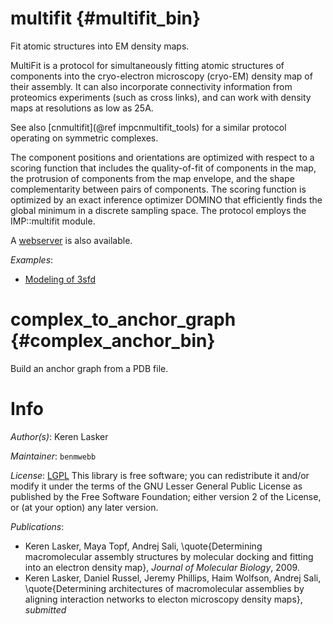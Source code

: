 multifit {#multifit_bin}
========
Fit atomic structures into EM density maps.

MultiFit is a protocol for simultaneously fitting atomic structures
of components into the cryo-electron microscopy (cryo-EM) density map of
their assembly. It can also incorporate connectivity information from
proteomics experiments (such as cross links), and can work with density maps
at resolutions as low as 25A.

See also [cnmultifit](@ref impcnmultifit_tools) for a similar protocol
operating on symmetric complexes.

The component positions and orientations are optimized with respect to a
scoring function that includes the quality-of-fit of components in the map,
the protrusion of components from the map envelope, and the shape
complementarity between pairs of components. The scoring function is optimized
by an exact inference optimizer DOMINO that efficiently finds the global
minimum in a discrete sampling space.
The protocol employs the IMP::multifit module.

A [webserver](http://www.salilab.org/multifit) is also available.

_Examples_:
 - [Modeling of 3sfd](../tutorial/multifit_3sfd.html)

complex_to_anchor_graph {#complex_anchor_bin}
==========================

Build an anchor graph from a PDB file.

# Info

_Author(s)_: Keren Lasker

_Maintainer_: `benmwebb`

_License_: [LGPL](http://www.gnu.org/licenses/old-licenses/lgpl-2.1.html)
This library is free software; you can redistribute it and/or
modify it under the terms of the GNU Lesser General Public
License as published by the Free Software Foundation; either
version 2 of the License, or (at your option) any later version.

_Publications_:
 - Keren Lasker, Maya Topf, Andrej Sali, \quote{Determining macromolecular assembly structures by molecular docking and fitting into an electron density map}, <em>Journal of Molecular Biology</em>, 2009.
 - Keren Lasker, Daniel Russel, Jeremy Phillips, Haim Wolfson, Andrej Sali, \quote{Determining architectures of macromolecular assemblies by aligning interaction networks to electon microscopy density maps}, <em>submitted</em>
